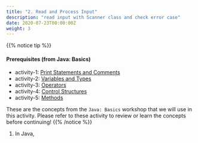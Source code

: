 ```yaml
---
title: "2. Read and Process Input"
description: "read input with Scanner class and check error case"
date: 2020-07-23T00:00:00Z
weight: 3
---
```


{{% notice tip %}}
#### Prerequisites (from Java: Basics) 
- activity-1: [Print Statements and Comments](../../java-basics/activity-1)
- activity-2: [Variables and Types](../../java-basics/activity-2)
- activity-3: [Operators](../../java-basics/activity-3)
- activity-4: [Control Structures](../../java-basics/activity-4)
- activity-5: [Methods](../../java-basics/activity-5)

These are the concepts from the `Java: Basics` workshop that we will use in this activity. Please refer to these activity to review or learn the concepts before continuing!
{{% /notice %}}

1. In Java, 
